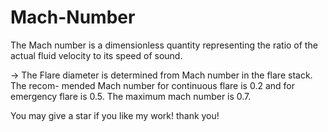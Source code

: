 # Mach-Number
The Mach number is a dimensionless quantity representing the ratio of  the actual fluid velocity to its speed of sound. 

-> The Flare diameter is determined from Mach number in the flare stack. The recom-
mended Mach number for continuous flare is 0.2 and for emergency flare is 0.5. The
maximum mach number is 0.7.

You may give a star if you like my work!
thank you!
